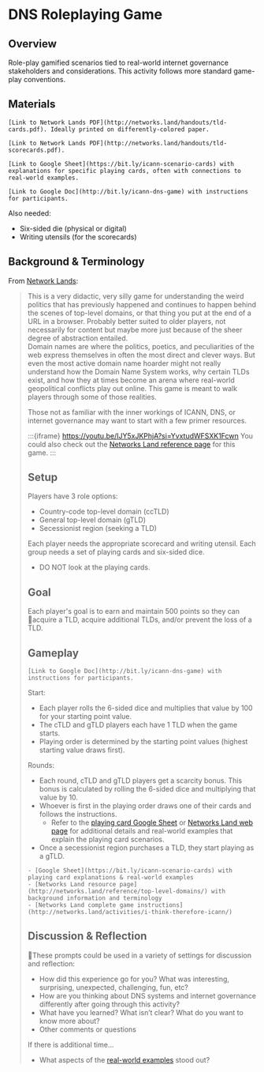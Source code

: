 # DNS Roleplaying Game

## Overview

Role-play gamified scenarios tied to real-world internet governance stakeholders and considerations. This activity follows more standard game-play conventions.

## Materials

```{note} Playing Cards
[Link to Network Lands PDF](http://networks.land/handouts/tld-cards.pdf). Ideally printed on differently-colored paper.
```

```{note} Player Scorecards 
[Link to Network Lands PDF](http://networks.land/handouts/tld-scorecards.pdf).
```

```{note} Playing Card Explanations
[Link to Google Sheet](https://bit.ly/icann-scenario-cards) with explanations for specific playing cards, often with connections to real-world examples.
```

```{note} Handout
[Link to Google Doc](http://bit.ly/icann-dns-game) with instructions for participants.
```

Also needed:
- Six-sided die (physical or digital)
- Writing utensils (for the scorecards) 

## Background & Terminology

From [Network Lands](http://networks.land/activities/i-think-therefore-icann/):
<blockquote>
This is a very didactic, very silly game for understanding the weird politics that has previously happened and continues to happen behind the scenes of top-level domains, or that thing you put at the end of a URL in a browser. Probably better suited to older players, not necessarily for content but maybe more just because of the sheer degree of abstraction entailed.
<br>
Domain names are where the politics, poetics, and peculiarities of the web express themselves in often the most direct and clever ways. But even the most active domain name hoarder might not really understand how the Domain Name System works, why certain TLDs exist, and how they at times become an arena where real-world geopolitical conflicts play out online. This game is meant to walk players through some of those realities.
</br>

Those not as familiar with the inner workings of ICANN, DNS, or internet governance may want to start with a few primer resources.

:::{iframe} https://youtu.be/IJY5xJKPhjA?si=YvxtudWFSXK1Fcwn
You could also check out the [Networks Land reference page](http://networks.land/reference/top-level-domains/) for this game.
:::

## Setup

Players have 3 role options:
- Country-code top-level domain (ccTLD)
- General top-level domain (gTLD)
- Secessionist region (seeking a TLD)

Each player needs the appropriate scorecard and writing utensil. Each group needs a set of playing cards and six-sided dice.
- DO NOT look at the playing cards.

## Goal

Each player's goal is to earn and maintain 500 points so they can acquire a TLD, acquire additional TLDs, and/or prevent the loss of a TLD.

## Gameplay

```{note} Handout
[Link to Google Doc](http://bit.ly/icann-dns-game) with instructions for participants.
```

Start:
- Each player rolls the 6-sided dice and multiplies that value by 100 for your starting point value.
- The cTLD and gTLD players each have 1 TLD when the game starts.
- Playing order is determined by the starting point values (highest starting value draws first).

Rounds:
- Each round, cTLD and gTLD players get a scarcity bonus. This bonus is calculated by rolling the 6-sided dice and multiplying that value by 10.
- Whoever is first in the playing order draws one of their cards and follows the instructions.
  * Refer to the [playing card Google Sheet](https://bit.ly/icann-scenario-cards) or [Networks Land web page](http://networks.land/activities/i-think-therefore-icann/) for additional details and real-world examples that explain the playing card scenarios.
- Once a secessionist region purchases a TLD, they start playing as a gTLD.

```{note} Additional Resources 
- [Google Sheet](https://bit.ly/icann-scenario-cards) with playing card explanations & real-world examples 
- [Networks Land resource page](http://networks.land/reference/top-level-domains/) with background information and terminology 
- [Networks Land complete game instructions](http://networks.land/activities/i-think-therefore-icann/)
```

## Discussion & Reflection 

These prompts could be used in a variety of settings for discussion and reflection:
- How did this experience go for you? What was interesting, surprising, unexpected, challenging, fun, etc?
- How are you thinking about DNS systems and internet governance differently after going through this activity?
- What have you learned? What isn’t clear? What do you want to know more about?
- Other comments or questions

If there is additional time…
- What aspects of the [real-world examples](https://bit.ly/icann-scenario-cards) stood out? 